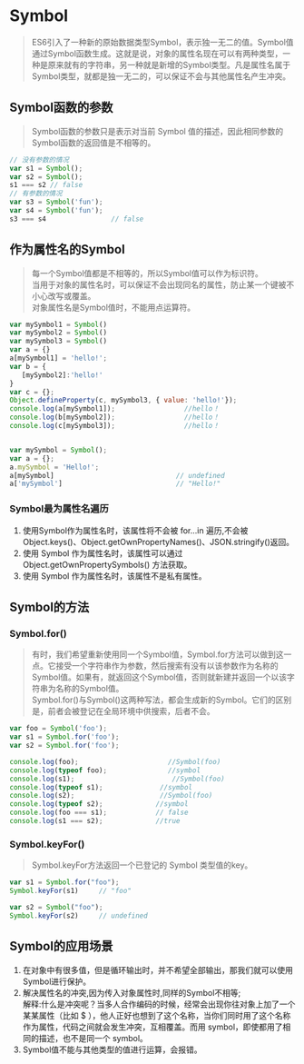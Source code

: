 # Symbol
>ES6引入了一种新的原始数据类型Symbol，表示独一无二的值。Symbol值通过Symbol函数生成。这就是说，对象的属性名现在可以有两种类型，一种是原来就有的字符串，另一种就是新增的Symbol类型。凡是属性名属于Symbol类型，就都是独一无二的，可以保证不会与其他属性名产生冲突。

## Symbol函数的参数
>Symbol函数的参数只是表示对当前 Symbol 值的描述，因此相同参数的Symbol函数的返回值是不相等的。
```js
// 没有参数的情况
var s1 = Symbol();
var s2 = Symbol();
s1 === s2 // false
// 有参数的情况
var s3 = Symbol('fun');
var s4 = Symbol('fun');
s3 === s4                // false
```


## 作为属性名的Symbol
>每一个Symbol值都是不相等的，所以Symbol值可以作为标识符。      
当用于对象的属性名时，可以保证不会出现同名的属性，防止某一个键被不小心改写或覆盖。    
对象属性名是Symbol值时，不能用点运算符。

```js
var mySymbol1 = Symbol()
var mySymbol2 = Symbol()
var mySymbol3 = Symbol()
var a = {}
a[mySymbol1] = 'hello!';
var b = {
   [mySymbol2]:'hello!'
}
var c = {};
Object.defineProperty(c, mySymbol3, { value: 'hello!'});
console.log(a[mySymbol1]);                 //hello！
console.log(b[mySymbol2]);                 //hello！
console.log(c[mySymbol3]);                 //hello！


var mySymbol = Symbol();
var a = {};
a.mySymbol = 'Hello!';
a[mySymbol]                              // undefined
a['mySymbol']                            // "Hello!"
```

### Symbol最为属性名遍历
1. 使用Symbol作为属性名时，该属性将不会被 for...in 遍历,不会被Object.keys()、Object.getOwnPropertyNames()、JSON.stringify()返回。
2. 使用 Symbol 作为属性名时，该属性可以通过 Object.getOwnPropertySymbols() 方法获取。
3. 使用 Symbol 作为属性名时，该属性不是私有属性。

## Symbol的方法
### Symbol.for()
>有时，我们希望重新使用同一个Symbol值，Symbol.for方法可以做到这一点。它接受一个字符串作为参数，然后搜索有没有以该参数作为名称的Symbol值。如果有，就返回这个Symbol值，否则就新建并返回一个以该字符串为名称的Symbol值。               
Symbol.for()与Symbol()这两种写法，都会生成新的Symbol。它们的区别是，前者会被登记在全局环境中供搜索，后者不会。

```js
var foo = Symbol('foo');
var s1 = Symbol.for('foo');
var s2 = Symbol.for('foo');

console.log(foo);                      //Symbol(foo)
console.log(typeof foo);               //symbol
console.log(s1);                        //Symbol(foo)
console.log(typeof s1);              //symbol
console.log(s2);                     //Symbol(foo)
console.log(typeof s2);             //symbol
console.log(foo === s1);            // false
console.log(s1 === s2);             //true
```



### Symbol.keyFor()
>Symbol.keyFor方法返回一个已登记的 Symbol 类型值的key。
```js
var s1 = Symbol.for("foo");
Symbol.keyFor(s1)     // "foo"

var s2 = Symbol("foo");
Symbol.keyFor(s2)     // undefined
```

## Symbol的应用场景
1. 在对象中有很多值，但是循环输出时，并不希望全部输出，那我们就可以使用Symbol进行保护。
2. 解决属性名的冲突,因为传入对象属性时,同样的Symbol不相等;    
解释:什么是冲突呢？当多人合作编码的时候，经常会出现你往对象上加了一个某某属性（比如 $ ），他人正好也想到了这个名称，当你们同时用了这个名称作为属性，代码之间就会发生冲突，互相覆盖。而用 symbol，即使都用了相同的描述，也不是同一个 symbol。
3. Symbol值不能与其他类型的值进行运算，会报错。    
